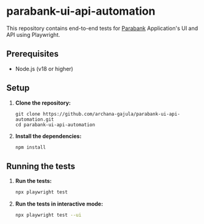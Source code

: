 # parabank-ui-api-automation

This repository contains end-to-end tests for [Parabank](https://parabank.parasoft.com/) Application's UI and API using Playwright.

## Prerequisites

- Node.js (v18 or higher)

## Setup
1. **Clone the repository:**
    ```
    git clone https://github.com/archana-gajula/parabank-ui-api-automation.git
    cd parabank-ui-api-automation
    ```
2. **Install the dependencies:**
    ```bash
    npm install
    ```

## Running the tests
1.  **Run the tests:**
    ```bash
    npx playwright test
    ```
2.  **Run the tests in interactive mode:**
    ```bash
    npx playwright test --ui
    ```
